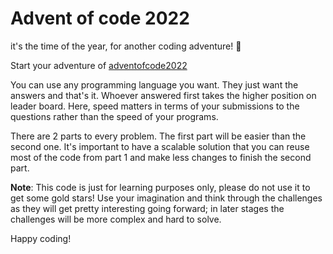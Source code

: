 # Advent of code 2022

it's the time of the year, for another coding adventure! :christmas_tree:

Start your adventure of [adventofcode2022](https://adventofcode.com/2022)

You can use any programming language you want. They just want the answers and that's it. Whoever answered first takes the higher position on leader board. Here, speed matters in terms of your submissions to the questions rather than the speed of your programs.

There are 2 parts to every problem. The first part will be easier than the second one. It's important to have a scalable solution that you can reuse most of the code from part 1 and make less changes to finish the second part.

**Note**: This code is just for learning purposes only, please do not use it to get some
gold stars! Use your imagination and think through the challenges as they will
get pretty interesting going forward; in later stages the challenges will be more
complex and hard to solve.


Happy coding!
